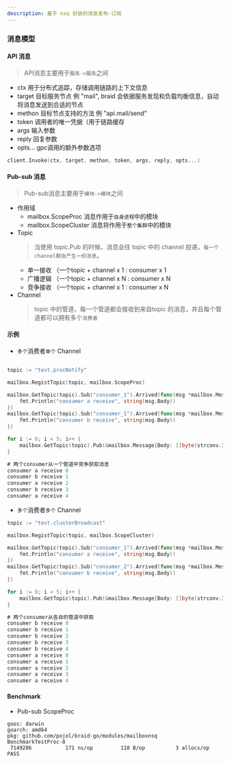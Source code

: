 ```yaml
---
description: 基于 nsq 封装的消息发布-订阅
---
```


### 消息模型

#### API 消息
> API消息主要用于`服务->服务`之间

* ctx 用于分布式追踪，存储调用链路的上下文信息
* target 目标服务节点 例 "mail", braid 会依据服务发现和负载均衡信息，自动将消息发送到合适的节点
* methon 目标节点支持的方法 例 "api.mail/send"
* token 调用者的唯一凭据（用于链路缓存
* args 输入参数
* reply 回复参数
* opts... gpc调用的额外参数选项

```go
client.Invoke(ctx, target, methon, token, args, reply, opts...)
```

#### Pub-sub 消息
> Pub-sub消息主要用于`模块->模块`之间

* 作用域
    * mailbox.ScopeProc 消息作用于`自身进程`中的模块
    * mailbox.ScopeCluster 消息将作用于`整个集群`中的模块
* Topic
    > 当使用 topic.Pub 的时候，消息会往 topic 中的 channel 投递，`每一个channel都会产生一份消息`。
    * 单一接收 （一个topic + channel x 1 : consumer x 1
    * 广播逻辑 （一个topic + channel x N : consumer x N
    * 竞争接收 （一个topic + channel x 1 : consumer x N
* Channel
    > topic 中的管道，每一个管道都会接收到来自topic 的消息，并且每个管道都可以拥有多个`消费者`

####  示例
* `多个`消费者`单个` Channel

```go

topic := "test.procNotify"

mailbox.RegistTopic(topic, mailbox.ScopeProc)

mailbox.GetTopic(topic).Sub("consumer_1").Arrived(func(msg *mailbox.Message) {
    fmt.Println("consumer a receive", string(msg.Body))
})
mailbox.GetTopic(topic).Sub("consumer_1").Arrived(func(msg *mailbox.Message) {
    fmt.Println("consumer b receive", string(msg.Body))
})

for i := 0; i < 5; i++ {
    mailbox.GetTopic(topic).Pub(&mailbox.Message{Body: []byte(strconv.Itoa(i))})
}

# 两个consumer从一个管道中竞争获取消息
consumer a receive 0
consumer b receive 1
consumer a receive 2
consumer b receive 3
consumer a receive 4
```

* `多个`消费者`多个` Channel

```go
topic := "test.clusterBroadcast"

mailbox.RegistTopic(topic, mailbox.ScopeCluster)

mailbox.GetTopic(topic).Sub("consumer_1").Arrived(func(msg *mailbox.Message) {
    fmt.Println("consumer a receive", string(msg.Body))
})
mailbox.GetTopic(topic).Sub("consumer_2").Arrived(func(msg *mailbox.Message) {
    fmt.Println("consumer b receive", string(msg.Body))
})

for i := 0; i < 5; i++ {
    mailbox.GetTopic(topic).Pub(&mailbox.Message{Body: []byte(strconv.Itoa(i))})
}

# 两个consumer从各自的管道中获取
consumer b receive 0
consumer b receive 1
consumer b receive 2
consumer b receive 3
consumer b receive 4
consumer a receive 0
consumer a receive 1
consumer a receive 2
consumer a receive 3
consumer a receive 4
```

#### Benchmark
* Pub-sub ScopeProc

```shell
goos: darwin
goarch: amd64
pkg: github.com/pojol/braid-go/modules/mailboxnsq
BenchmarkTestProc-8   	
 7149286	       171 ns/op	     118 B/op	       3 allocs/op
PASS
```